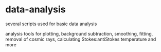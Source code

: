 # data-analysis
several scripts used for basic data analysis

analysis tools for plotting, background subtraction, smoothing, fitting, removal of cosmic rays, calculating Stokes:antiStokes temperature and more
